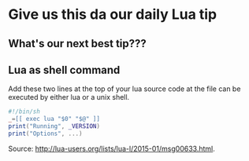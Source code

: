 # Give us this da our daily Lua tip

## What's our next best tip???

## Lua as shell command

Add these two lines at the top of your lua source code at the file can be executed by either lua or a unix shell.

```lua
#!/bin/sh
_=[[ exec lua "$0" "$@" ]]
print("Running", _VERSION)
print("Options", ...)
```
Source:   http://lua-users.org/lists/lua-l/2015-01/msg00633.html. 

